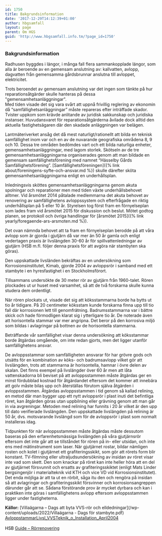 ```yaml
---
id: 1750
title: Bakgrundsinformation
date: '2017-12-29T14:12:39+01:00'
author: hbgsamfall
layout: page
parent: Om HGS
guid: 'http://www.hbgsamfall.info.tm/?page_id=1750'
---
```


### Bakgrundsinformation

Radhusen byggdes i längor, i många fall flera sammankopplade längor, som alla är beroende av en gemensam anslutning av: kallvatten, avlopp, dagvatten från gemensamma gårdsbrunnar anslutna till avloppet,  elektricitet. 

Trots beroendet av gemensam anslutning var det ingen som tänkte på hur reparationsåtgärder skulle hanteras på dessa "gemensamhetsanläggningar".  
Med tiden visade det sig vara svårt att uppnå frivillig reglering av ekonomin då “samfällighetsanläggningar” måste repareras efter inträffade skador. Tvister uppkom som krävde anlitande av juridisk sakkunskap och juridiska instanser. Huvudansvaret för reparationsåtgärderna åvilade dock alltid den aktuella fastighetsägaren där den skadade anläggningen var belägen.

Lantmäteriverket ansåg det då mest naturligt/rationellt att bilda en teknisk samfällighet inom var och en av de nuvarande geografiska områdena 8, 9 och 10. Dessa tre områden bedömdes vart och ett bilda naturliga enheter, gemensamhetsanläggningar, med lagom storlek. Skötseln av de tre gemensamhetsanläggningarna organiserades genom att man bildade en gemensam samfällighetsförening med namnet “Hässelby Gårds Samfällighetsförening”. [Samfällighetsföreningen]({% link about/foreningens-syfte-och-ansvar.md %}) skulle därefter sköta gemensamhetsanläggningarna enligt en underhållsplan. 

Inledningsvis sköttes gemensamhetsanläggningarna genom akuta spolningar och reparationer men med tiden växte underhållsbehovet alltmer.
Vid årsmötet 2014 påtalade medlemmarna det akuta behovet av renovering av samfällighetens avloppssystem och efterfrågade en riktig underhållsplan på 5 eller 10 år. Styrelsen tog först fram en förnyelseplan som lades fram vid årsmötet 2015 för diskussion och beslut. 
Mötet godtog planen, se protokoll och övriga handlingar för [årsmötet 2015]({% link yearly/foregaende-ars-arsmoten.md %}).

Det ovan nämnda behovet att ta fram en förnyelseplan berodde på att våra avlopp som är gjorda i gjutjärn då var mer än 50 år gamla och enligt vedertagen praxis är livslängden 30-60 år för spillvattenledningar av gjutjärn (HSB m.fl. följer denna praxis för att avgöra när stambyten ska göras).

Den uppskattade livsländen bekräftas av en undersökning som Korrosionsinstitutet, Kimab, gjorde 2004 av avloppsrör i samband med ett stambyte i en hyresfastighet i en Stockholmsförort.

Tillsammans undersökte de 30 meter rör av gjutjärn från 1960-talet. Rören plockades ut ur huset med varsamhet, så att de två forskarna skulle kunna studera dem ordentligt.

När rören plockats ut, visade det sig att köksstammarna borde ha bytts ut tio år tidigare. På 20 centimeter köksstam kunde forskarna finna upp till tio fall där korrosionen lett till genomfrätning. Badrumsstammarna var i bättre skick och hade förmodligen klarat sig i ytterligare tio år. De noterade även att horisontella stammar var mer angripna. Det beror på den korrosiva miljö som bildas i avlagringar på bottnen av de horisontella stammarna.

Beträffande vår samfällighet visar denna undersökning att köksstammar borde åtgärdas omgående, om inte redan gjorts, men det ligger utanför samfällighetens ansvar.

De avloppsstammar som samfälligheten ansvarar för har grövre gods och utsätts för en kombination av köks- och badrumsavlopp vilket gör att livslängden, trots att stammarna är horisontella, hamnar i övre delen av skalan. Det finns exempel på livslängder över 60 år men att låta vattenskadorna bli beviset på att avloppsstammen måste åtgärdas ger en minst fördubblad kostnad för åtgärdandet eftersom det kommer att innebära att golv måste bilas upp och återställas förutom själva åtgärden i avloppsstammen. Åtgärdas avloppsstammen i tid genom så kallad relining, en metod där man bygger upp ett nytt avloppsrör i plast inuti det befintliga röret, kan åtgärden göras utan uppbilning eller grävning genom att man går in via avgreningar. Metoden med relining har funnits i 20 år vilket är den upp till dato verifierade livslängden. Den uppskattade livslängden på relining är 50 år, dvs. motsvarande livslängd som för de avloppsrör i plast som normalt installeras idag.

Tidpunkten för när avloppsstammen måste åtgärdas måste dessutom baseras på den erfarenhetsmässiga livslängden på våra gjutjärnsrör eftersom det inte går att se tillståndet för rören på in- eller utsidan, och inte ens med mätinstrument som laser. När gjutjärnet rostar, bildar nämligen rosten och kolet i gjutjärnet ett grafiteringsskikt, som gör att rörets form blir konstant. TV-filmning eller ultraljudsundersökning av insidan av röret visar inte vad som skett. Den som knackar på röret kan inte heller höra att en del av gjutjärnet försvunnit och ersatts av grafiteringsskiktet (enligt Mats Linder bergsingenjör i materialteknik vid KTH och vice VD vid Korrosionsinstitutet).  
Det enda möjliga är att ta ut en rörbit, såga itu den och rengöra på insidan så att avlagringar och grafiteringsskikt försvinner och korrosionsangreppen därunder går att se. Sådana förstörande prov är mycket dyrbara och kan i praktiken inte göras i samfällighetens avlopp eftersom avloppsstammen ligger under fastigheterna.

**Källor:** [Villaägarna – Dags att byta VVS-rör och elldedningar](/wp-content/uploads/2022/Villaägarna - Dags för stambyte.pdf)  
[AvloppstammarLivsl\_VVSTeknik\_o\_Installation\_April2004](/wp-content/uploads/2017/03/AvloppstammarLivsl_VVSTeknik_o_Installation_April2004.pdf)  
[  ](http://www.villaagarna.se/Tips-artiklar/Underhallsskolan/Del-11-Dags-att-byta-VVS-ror-och-elldedningar/)  
<span style="color: #000000;">HSB</span> [Guide – Rörrenovering](http://www.e-magin.se/v5/viewer/files/viewer_s.aspx?gKey=5cp1k69p&gInitPage=26)

